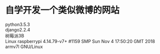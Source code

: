 # 自学开发一个类似微博的网站
python3.5.3  
django2.2.4  
树莓派3B  
Linux raspberrypi 4.14.79-v7+ #1159 SMP Sun Nov 4 17:50:20 GMT 2018 armv7l GNU/Linux  
